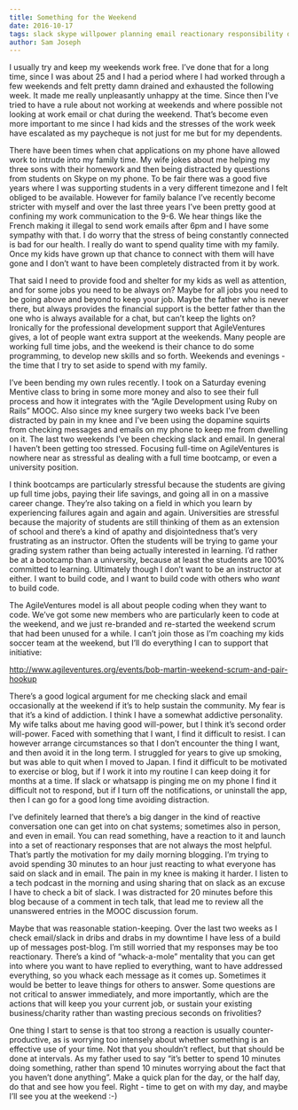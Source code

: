 ```yaml
---
title: Something for the Weekend
date: 2016-10-17
tags: slack skype willpower planning email reactionary responsibility dependents job business charity control
author: Sam Joseph
---
```



I usually try and keep my weekends work free.  I’ve done that for a long time, since I was about 25 and I had a period where I had worked through a few weekends and felt pretty damn drained and exhausted the following week.  It made me really unpleasantly unhappy at the time.  Since then I’ve tried to have a rule about not working at weekends and where possible not looking at work email or chat during the weekend.  That’s become even more important to me since I had kids and the stresses of the work week have escalated as my paycheque is not just for me but for my dependents.

There have been times when chat applications on my phone have allowed work to intrude into my family time.  My wife jokes about me helping my three sons with their homework and then being distracted by questions from students on Skype on my phone.  To be fair there was a good five years where I was supporting students in a very different timezone and I felt obliged to be available.  However for family balance I’ve recently become stricter with myself and over the last three years I’ve been pretty good at confining my work communication to the 9-6.  We hear things like the French making it illegal to send work emails after 6pm and I have some sympathy with that.  I do worry that the stress of being constantly connected is bad for our health.  I really do want to spend quality time with my family.  Once my kids have grown up that chance to connect with them will have gone and I don’t want to have been completely distracted from it by work.

That said I need to provide food and shelter for my kids as well as attention, and for some jobs you need to be always on?  Maybe for all jobs you need to be going above and beyond to keep your job.  Maybe the father who is never there, but always provides the financial support is the better father than the one who is always available for a chat, but can’t keep the lights on?  Ironically for the professional development support that AgileVentures gives, a lot of people want extra support at the weekends.  Many people are working full time jobs, and the weekend is their chance to do some programming, to develop new skills and so forth.  Weekends and evenings - the time that I try to set aside to spend with my family.  

I’ve been bending my own rules recently.  I took on a Saturday evening Mentive class to bring in some more money and also to see their full process and how it integrates with the “Agile Development using Ruby on Rails” MOOC.  Also since my knee surgery two weeks back I’ve been distracted by pain in my knee and I’ve been using the dopamine squirts from checking messages and emails on my phone to keep me from dwelling on it.  The last two weekends I’ve been checking slack and email.  In general I haven’t been getting too stressed.  Focusing full-time on AgileVentures is nowhere near as stressful as dealing with a full time bootcamp, or even a university position.

I think bootcamps are particularly stressful because the students are giving up full time jobs, paying their life savings, and going all in on a massive career change.  They’re also taking on a field in which you learn by experiencing failures again and again and again.  Universities are stressful because the majority of students are still thinking of them as an extension of school and there’s a kind of apathy and disjointedness that’s very frustrating as an instructor.  Often the students will be trying to game your grading system rather than being actually interested in learning.  I’d rather be at a bootcamp than a university, because at least the students are 100% committed to learning.  Ultimately though I don’t want to be an instructor at either.  I want to build code, and I want to build code with others who *want* to build code.

The AgileVentures model is all about people coding when they want to code.  We’ve got some new members who are particularly keen to code at the weekend, and we just re-branded and re-started the weekend scrum that had been unused for a while.  I can’t join those as I’m coaching my kids soccer team at the weekend, but I’ll do everything I can to support that initiative:

http://www.agileventures.org/events/bob-martin-weekend-scrum-and-pair-hookup

There’s a good logical argument for me checking slack and email occasionally at the weekend if it’s to help sustain the community.  My fear is that it’s a kind of addiction.  I think I have a somewhat addictive personality.  My wife talks about me having good will-power, but I think it’s second order will-power.  Faced with something that I want, I find it difficult to resist.  I can however arrange circumstances so that I don’t encounter the thing I want, and then avoid it in the long term.   I struggled for years to give up smoking, but was able to quit when I moved to Japan.  I find it difficult to be motivated to exercise or blog, but if I work it into my routine I can keep doing it for months at a time.  If slack or whatsapp is pinging me on my phone I find it difficult not to respond, but if I turn off the notifications, or uninstall the app, then I can go for a good long time avoiding distraction.

I’ve definitely learned that there’s a big danger in the kind of reactive conversation one can get into on chat systems; sometimes also in person, and even in email.  You can read something, have a reaction to it and launch into a set of reactionary responses that are not always the most helpful.  That’s partly the motivation for my daily morning blogging.  I’m trying to avoid spending 30 minutes to an hour just reacting to what everyone has said on slack and in email.   The pain in my knee is making it harder.  I listen to a tech podcast in the morning and using sharing that on slack as an excuse I have to check a bit of slack.  I was distracted for 20 minutes before this blog because of a comment in tech talk, that lead me to review all the unanswered entries in the MOOC discussion forum.  

Maybe that was reasonable station-keeping.  Over the last two weeks as I check email/slack in dribs and drabs in my downtime I have less of a build up of messages post-blog.  I’m still worried that my responses may be too reactionary.  There’s a kind of “whack-a-mole” mentality that you can get into where you want to have replied to everything, want to have addressed everything, so you whack each message as it comes up.  Sometimes it would be better to leave things for others to answer.  Some questions are not critical to answer immediately, and more importantly, which are the actions that will keep you your current job, or sustain your existing business/charity rather than wasting precious seconds on frivolities?

One thing I start to sense is that too strong a reaction is usually counter-productive, as is worrying too intensely about whether something is an effective use of your time.  Not that you shouldn’t reflect, but that should be done at intervals.  As my father used to say “it’s better to spend 10 minutes doing something, rather than spend 10 minutes worrying about the fact that you haven’t done anything”.  Make a quick plan for the day, or the half day, do that and see how you feel.  Right - time to get on with my day, and maybe I’ll see you at the weekend :-)



